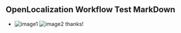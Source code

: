 ## OpenLocalization Workflow Test MarkDown
* ![image1](.\419b09ff-790f-47e3-9f4e-91539fe0c9ed.png)   ![image2](.\fa93aad0-50d4-4020-bc0e-62b514540e2a.png) 
thanks!